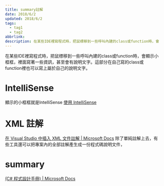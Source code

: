 ```yaml
---
title: summary註解
date: 2018/6/2
updated: 2018/6/2
tags:
  - tag1
  - tag2
abbrlink: 
description: 在某些IDE裡寫程式時，把鼠標移到一些呼叫內建的class或function時，會顯示小框框，裡面寫著一些資訊，甚至會有說明文字。這部分在自己寫的class或function裡也可以寫上屬於自己的說明文字。
---
```

在某些IDE裡寫程式時，把鼠標移到一些呼叫內建的class或function時，會顯示小框框，裡面寫著一些資訊，甚至會有說明文字。這部分在自己寫的class或function裡也可以寫上屬於自己的說明文字。
<!--more-->
# IntelliSense
顯示的小框框就是IntelliSense
[使用 IntelliSense](https://msdn.microsoft.com/zh-tw/library/hcw1s69b.aspx)
# XML 註解
[在 Visual Studio 中插入 XML 文件註解 | Microsoft Docs](https://docs.microsoft.com/zh-tw/visualstudio/ide/reference/generate-xml-documentation-comments)
除了單純註解上去，有些工具還可以把專案內的全部註解產生成一份程式碼說明文件，
# summary
[<summary> (C# 程式設計手冊) | Microsoft Docs](https://docs.microsoft.com/zh-tw/dotnet/csharp/programming-guide/xmldoc/summary)